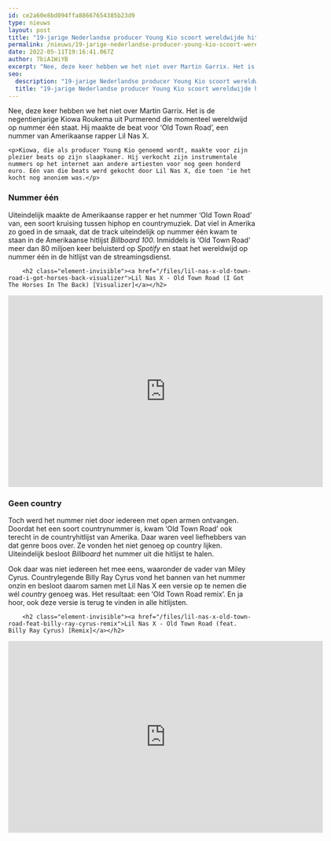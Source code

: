 ```yaml
---
id: ce2a60e8bd094ffa88667654385b23d9
type: nieuws
layout: post
title: "19-jarige Nederlandse producer Young Kio scoort wereldwijde hit"
permalink: /nieuws/19-jarige-nederlandse-producer-young-kio-scoort-wereldwijde-hit/
date: 2022-05-11T19:16:41.067Z
author: 7biA1WiYB
excerpt: "Nee, deze keer hebben we het niet over Martin Garrix. Het is de negentienjarige Kiowa Roukema uit Purmerend die momenteel wereldwijd op nummer één staat. Hij maakte de beat voor ‘Old Town Road’, een nummer van Amerikaanse rapper Lil Nas X.  "
seo:
  description: "19-jarige Nederlandse producer Young Kio scoort wereldwijde hit"
  title: "19-jarige Nederlandse producer Young Kio scoort wereldwijde hit"
---
```

Nee, deze keer hebben we het niet over Martin Garrix. Het is de negentienjarige Kiowa Roukema uit Purmerend die momenteel wereldwijd op nummer één staat. Hij maakte de beat voor ‘Old Town Road’, een nummer van Amerikaanse rapper Lil Nas X.  

    <p>Kiowa, die als producer Young Kio genoemd wordt, maakte voor zijn plezier beats op zijn slaapkamer. Hij verkocht zijn instrumentale nummers op het internet aan andere artiesten voor nog geen honderd euro. Eén van die beats werd gekocht door Lil Nas X, die toen 'ie het kocht nog anoniem was.</p>
<h3>Nummer één</h3>
<p>Uiteindelijk maakte de Amerikaanse rapper er het nummer ‘Old Town Road’ van, een soort kruising tussen hiphop en countrymuziek. Dat viel in Amerika zo goed in de smaak, dat de track uiteindelijk op nummer één kwam te staan in de Amerikaanse hitlijst <em>Billboard 100</em>. Inmiddels is ‘Old Town Road’ meer dan 80 miljoen keer beluisterd op <em>Spotify</em> en staat het wereldwijd op nummer één in de hitlijst van de streamingsdienst.</p>
<p><div class="media media-element-container media-default"><div id="file-536832" class="file file-video file-video-youtube">

        <h2 class="element-invisible"><a href="/files/lil-nas-x-old-town-road-i-got-horses-back-visualizer">Lil Nas X - Old Town Road (I Got The Horses In The Back) [Visualizer]</a></h2>
    
  
  <div class="content">
    <div class="media-youtube-video media-element file-default media-youtube-1">
  <iframe class="media-youtube-player" width="640" height="390" title="Lil Nas X - Old Town Road (I Got The Horses In The Back) [Visualizer]" src="https://www.youtube.com/embed/5ho88VXJTBg?wmode=opaque&controls=" name="Lil Nas X - Old Town Road (I Got The Horses In The Back) [Visualizer]" frameborder="0" allowfullscreen="">Video van Lil Nas X - Old Town Road (I Got The Horses In The Back) [Visualizer]</iframe>
</div>
  </div>

  
</div>
</div>
<h3>Geen country</h3>
<p>Toch werd het nummer niet door iedereen met open armen ontvangen. Doordat het een soort countrynummer is, kwam ‘Old Town Road’ ook terecht in de countryhitlijst van Amerika. Daar waren veel liefhebbers van dat genre boos over. Ze vonden het niet genoeg op country lijken. Uiteindelijk besloot <em>Billboard</em> het nummer uit die hitlijst te halen.</p>
<p>Ook daar was niet iedereen het mee eens, waaronder de vader van Miley Cyrus. Countrylegende Billy Ray Cyrus vond het bannen van het nummer onzin en besloot daarom samen met Lil Nas X een versie op te nemen die wél <em>country</em> genoeg was. Het resultaat: een ‘Old Town Road remix’. En ja hoor, ook deze versie is terug te vinden in alle hitlijsten.</p>
<p><div class="media media-element-container media-default"><div id="file-536831" class="file file-video file-video-youtube">

        <h2 class="element-invisible"><a href="/files/lil-nas-x-old-town-road-feat-billy-ray-cyrus-remix">Lil Nas X - Old Town Road (feat. Billy Ray Cyrus) [Remix]</a></h2>
    
  
  <div class="content">
    <div class="media-youtube-video media-element file-default media-youtube-2">
  <iframe class="media-youtube-player" width="640" height="390" title="Lil Nas X - Old Town Road (feat. Billy Ray Cyrus) [Remix]" src="https://www.youtube.com/embed/7ysFgElQtjI?wmode=opaque&controls=&list=RD7ysFgElQtjI" name="Lil Nas X - Old Town Road (feat. Billy Ray Cyrus) [Remix]" frameborder="0" allowfullscreen="">Video van Lil Nas X - Old Town Road (feat. Billy Ray Cyrus) [Remix]</iframe>
</div>
  </div>

  
</div>
</div>  
